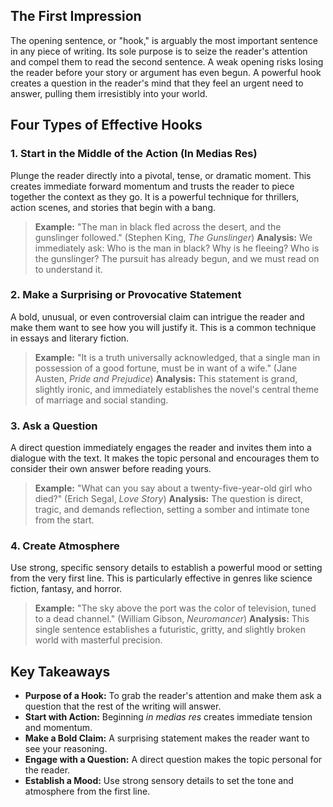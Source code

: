 ## The First Impression
The opening sentence, or "hook," is arguably the most important sentence in any piece of writing. Its sole purpose is to seize the reader's attention and compel them to read the second sentence. A weak opening risks losing the reader before your story or argument has even begun. A powerful hook creates a question in the reader's mind that they feel an urgent need to answer, pulling them irresistibly into your world.

## Four Types of Effective Hooks

### 1. Start in the Middle of the Action (In Medias Res)
Plunge the reader directly into a pivotal, tense, or dramatic moment. This creates immediate forward momentum and trusts the reader to piece together the context as they go. It is a powerful technique for thrillers, action scenes, and stories that begin with a bang.
> **Example:** "The man in black fled across the desert, and the gunslinger followed." (Stephen King, *The Gunslinger*)
> **Analysis:** We immediately ask: Who is the man in black? Why is he fleeing? Who is the gunslinger? The pursuit has already begun, and we must read on to understand it.

### 2. Make a Surprising or Provocative Statement
A bold, unusual, or even controversial claim can intrigue the reader and make them want to see how you will justify it. This is a common technique in essays and literary fiction.
> **Example:** "It is a truth universally acknowledged, that a single man in possession of a good fortune, must be in want of a wife." (Jane Austen, *Pride and Prejudice*)
> **Analysis:** This statement is grand, slightly ironic, and immediately establishes the novel's central theme of marriage and social standing.

### 3. Ask a Question
A direct question immediately engages the reader and invites them into a dialogue with the text. It makes the topic personal and encourages them to consider their own answer before reading yours.
> **Example:** "What can you say about a twenty-five-year-old girl who died?" (Erich Segal, *Love Story*)
> **Analysis:** The question is direct, tragic, and demands reflection, setting a somber and intimate tone from the start.

### 4. Create Atmosphere
Use strong, specific sensory details to establish a powerful mood or setting from the very first line. This is particularly effective in genres like science fiction, fantasy, and horror.
> **Example:** "The sky above the port was the color of television, tuned to a dead channel." (William Gibson, *Neuromancer*)
> **Analysis:** This single sentence establishes a futuristic, gritty, and slightly broken world with masterful precision.

## Key Takeaways
-   **Purpose of a Hook:** To grab the reader's attention and make them ask a question that the rest of the writing will answer.
-   **Start with Action:** Beginning *in medias res* creates immediate tension and momentum.
-   **Make a Bold Claim:** A surprising statement makes the reader want to see your reasoning.
-   **Engage with a Question:** A direct question makes the topic personal for the reader.
-   **Establish a Mood:** Use strong sensory details to set the tone and atmosphere from the first line.
